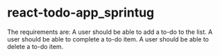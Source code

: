# react-todo-app_sprintug
The requirements are: 
              A user should be able to add a to-do to the list. 
              A user should be able to complete a to-do item. 
              A user should be able to delete a to-do item.
